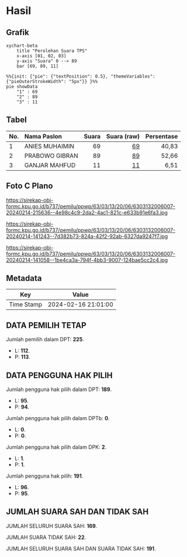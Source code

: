 # Hasil

## Grafik

```mermaid
xychart-beta
    title "Perolehan Suara TPS"
    x-axis [01, 02, 03]
    y-axis "Suara" 0 --> 89
    bar [69, 89, 11]
```

```mermaid
%%{init: {"pie": {"textPosition": 0.5}, "themeVariables": {"pieOuterStrokeWidth": "5px"}} }%%
pie showData
    "1" : 69
    "2" : 89
    "3" : 11
```

## Tabel

| No. | Nama Paslon    | Suara | Suara (raw) | Persentase |
|:--- |:-------------- | -----:| -----------:| ----------:|
| 1   | ANIES MUHAIMIN | 69    | [69][p-1]   | 40,83      |
| 2   | PRABOWO GIBRAN | 89    | [89][p-2]   | 52,66      |
| 3   | GANJAR MAHFUD  | 11    | [11][p-3]   | 6,51       |


[p-1]: https://github.com/gigit-pemilu/pemilu-2024/blob/main/pilpres/hitung-suara/sub/63-kalimantan-selatan/sub/03-banjar/sub/13-beruntung-baru/sub/2006-jambu-burung/sub/007-tps/sub/paslon-1.txt
[p-2]: https://github.com/gigit-pemilu/pemilu-2024/blob/main/pilpres/hitung-suara/sub/63-kalimantan-selatan/sub/03-banjar/sub/13-beruntung-baru/sub/2006-jambu-burung/sub/007-tps/sub/paslon-2.txt
[p-3]: https://github.com/gigit-pemilu/pemilu-2024/blob/main/pilpres/hitung-suara/sub/63-kalimantan-selatan/sub/03-banjar/sub/13-beruntung-baru/sub/2006-jambu-burung/sub/007-tps/sub/paslon-3.txt

## Foto C Plano

https://sirekap-obj-formc.kpu.go.id/b737/pemilu/ppwp/63/03/13/20/06/6303132006007-20240214-215636--4e98c4c9-2da2-4ac1-821c-e633b91e6fa3.jpg

https://sirekap-obj-formc.kpu.go.id/b737/pemilu/ppwp/63/03/13/20/06/6303132006007-20240214-141243--7d382b73-824a-42f2-92ab-6327da9247f7.jpg

https://sirekap-obj-formc.kpu.go.id/b737/pemilu/ppwp/63/03/13/20/06/6303132006007-20240214-141058--1be4ca3a-794f-4bb3-9007-124bae5cc2c4.jpg


## Metadata

| Key        | Value               |
| ---------- | ------------------- |
| Time Stamp | 2024-02-16 21:01:00 |


## DATA PEMILIH TETAP

Jumlah pemilih dalam DPT: **225**.
 * L: **112**.
 * P: **113**.

## DATA PENGGUNA HAK PILIH

Jumlah pengguna hak pilih dalam DPT: **189**.
 * L: **95**.
 * P: **94**.

Jumlah pengguna hak pilih dalam DPTb: **0**.
 * L: **0**.
 * P: **0**.

Jumlah pengguna hak pilih dalam DPK: **2**.
 * L: **1**.
 * P: **1**.

Jumlah pengguna hak pilih: **191**.
 * L: **96**.
 * P: **95**.

## JUMLAH SUARA SAH DAN TIDAK SAH

JUMLAH SELURUH SUARA SAH: **169**.

JUMLAH SUARA TIDAK SAH: **22**.

JUMLAH SELURUH SUARA SAH DAN SUARA TIDAK SAH: **191**.


